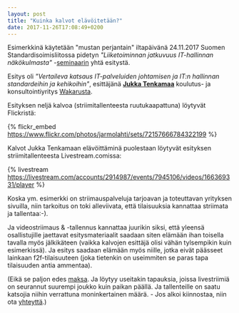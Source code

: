```yaml
---
layout: post
title: "Kuinka kalvot elävöitetään?"
date: 2017-11-26T17:08:49+0200
---
```


Esimerkkinä käytetään "mustan perjantain" iltapäivänä 24.11.2017 Suomen Standardisoimisliitossa pidetyn *"Liiketoiminnan jatkuvuus IT-hallinnan näkökulmasta"* -[seminaarin](https://www.sfs.fi/ajankohtaista/tapahtumakalenteri/menneet_tapahtumat/liiketoiminnan_jatkuvuus_it-hallinnan_nakokulmasta.78.html) yhtä esitystä.<!--more-->

Esitys oli *"Vertaileva katsaus IT-palveluiden johtamisen ja IT:n hallinnan standardeihin ja kehikoihin"*, esittäjänä [**Jukka Tenkamaa**](https://www.linkedin.com/in/jukka-tenkamaa-9ab7101/) koulutus- ja konsultointiyritys [Wakarusta](https://www.wakaru.fi/).

Esityksen neljä kalvoa (striimitallenteesta ruutukaapattuna) löytyvät Flickristä:

{% flickr_embed https://www.flickr.com/photos/jarmolahti/sets/72157666784322199 %}

Kalvot Jukka Tenkamaan elävöittäminä puolestaan löytyvät esityksen striimitallenteesta Livestream.comissa: 

{% livestream https://livestream.com/accounts/2914987/events/7945106/videos/166369331/player %}

Koska ym. esimerkki on striimauspalveluja tarjoavan ja toteuttavan yrityksen sivuilla, niin tarkoitus on toki alleviivata, että tilaisuuksia kannattaa striimata ja tallentaa:-).

Ja videostriimaus & -tallennus kannattaa juurikin siksi, että yleensä osallistujille jaettavat esitysmateriaalit saadaan siten elämään ihan toisella tavalla myös jälkikäteen (vaikka kalvojen esittäjä olisi vähän tylsempikin kuin esimerkissä). Ja esitys saadaan elämään myös niille, jotka eivät päässeet lainkaan f2f-tilaisuuteen (joka tietenkin on useimmiten se paras tapa tilaisuuden antia ammentaa).

(Eikä se paljon edes [maksa](http://www.infocrea.fi/tarjous/). Ja löytyy useitakin tapauksia, joissa livestriimiä on seurannut suurempi joukko kuin paikan päällä. Ja tallenteille on saatu katsojia niihin verrattuna moninkertainen määrä. - Jos alkoi kiinnostaa, niin ota [yhteyttä](http://www.infocrea.fi/yhteystiedot/).)